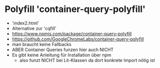 # Polyfill 'container-query-polyfill'
- 'index2.html'
- Alternative zur 'cqfill'
- https://www.npmjs.com/package/container-query-polyfill
- https://github.com/GoogleChromeLabs/container-query-polyfill
- man braucht keine Fallbacks
- ABER Container Queries funzen hier auch NICHT
- Es gibt keine Anleitung für Installation über npm
  - also funzt NICHT bei Lit-Klassen da dort konkrete Import nötig ist



